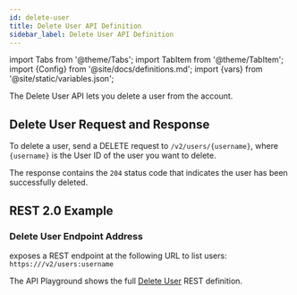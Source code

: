 ```yaml
---
id: delete-user
title: Delete User API Definition
sidebar_label: Delete User API Definition
---
```


import Tabs from '@theme/Tabs';
import TabItem from '@theme/TabItem';
import {Config} from '@site/docs/definitions.md';
import {vars} from '@site/static/variables.json';

The Delete User API lets you delete a user from the account.

## Delete User Request and Response

To delete a user, send a DELETE request to `/v2/users/{username}`, where `{username}` 
is the User ID of the user you want to delete.

The response contains the `204` status code that indicates the user has been 
successfully deleted.

## REST 2.0 Example

### Delete User Endpoint Address

<Config v="names.product"/> exposes a REST endpoint at the following URL
to list users:
<code>https://<Config v="domains.rest.indexing"/>/v2/users:username</code>

The API Playground shows the full [Delete User](/docs/rest-api/delete-user) REST definition.


